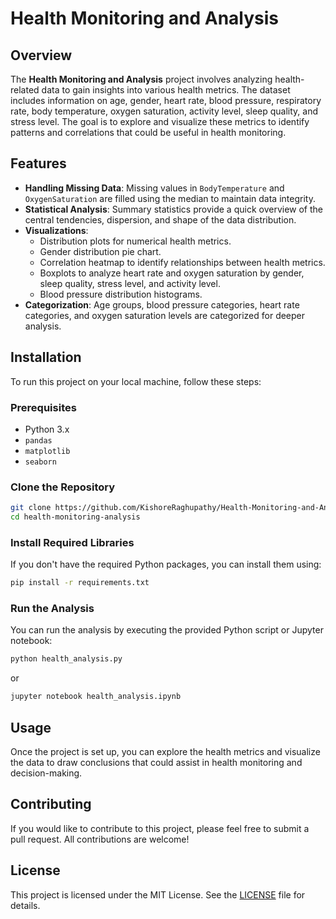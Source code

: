 # Health Monitoring and Analysis

## Overview

The **Health Monitoring and Analysis** project involves analyzing health-related data to gain insights into various health metrics. The dataset includes information on age, gender, heart rate, blood pressure, respiratory rate, body temperature, oxygen saturation, activity level, sleep quality, and stress level. The goal is to explore and visualize these metrics to identify patterns and correlations that could be useful in health monitoring.

## Features

- **Handling Missing Data**: Missing values in `BodyTemperature` and `OxygenSaturation` are filled using the median to maintain data integrity.
- **Statistical Analysis**: Summary statistics provide a quick overview of the central tendencies, dispersion, and shape of the data distribution.
- **Visualizations**: 
  - Distribution plots for numerical health metrics.
  - Gender distribution pie chart.
  - Correlation heatmap to identify relationships between health metrics.
  - Boxplots to analyze heart rate and oxygen saturation by gender, sleep quality, stress level, and activity level.
  - Blood pressure distribution histograms.
- **Categorization**: Age groups, blood pressure categories, heart rate categories, and oxygen saturation levels are categorized for deeper analysis.

## Installation

To run this project on your local machine, follow these steps:

### Prerequisites

- Python 3.x
- `pandas`
- `matplotlib`
- `seaborn`

### Clone the Repository

```bash
git clone https://github.com/KishoreRaghupathy/Health-Monitoring-and-Analysis.git
cd health-monitoring-analysis
```

### Install Required Libraries

If you don't have the required Python packages, you can install them using:

```bash
pip install -r requirements.txt
```

### Run the Analysis

You can run the analysis by executing the provided Python script or Jupyter notebook:

```bash
python health_analysis.py
```

or

```bash
jupyter notebook health_analysis.ipynb
```

## Usage

Once the project is set up, you can explore the health metrics and visualize the data to draw conclusions that could assist in health monitoring and decision-making.

## Contributing

If you would like to contribute to this project, please feel free to submit a pull request. All contributions are welcome!

## License

This project is licensed under the MIT License. See the [LICENSE](LICENSE) file for details.
